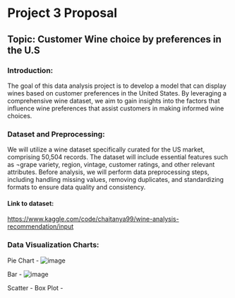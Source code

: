 # Project 3 Proposal
## Topic: Customer Wine choice by preferences in the U.S 
### Introduction:
The goal of this data analysis project is to develop a model that can display wines based on customer preferences in the United States. By leveraging a comprehensive wine dataset, we aim to gain insights into the factors that influence wine preferences that assist customers in making informed wine choices.
### Dataset and Preprocessing:
We will utilize a wine dataset specifically curated for the US market, comprising 50,504 records. The dataset will include essential features such as ¬grape variety, region, vintage, customer ratings, and other relevant attributes. Before analysis, we will perform data preprocessing steps, including handling missing values, removing duplicates, and standardizing formats to ensure data quality and consistency.
#### Link to dataset:
https://www.kaggle.com/code/chaitanya99/wine-analysis-recommendation/input

### Data Visualization Charts:
Pie Chart - 
![image](https://github.com/saanleu/project_3/assets/127360570/9645bdf0-a8d1-43ab-af0f-171040e53c87)

Bar - 
![image](https://github.com/saanleu/project_3/assets/127360570/cb029f63-71be-43a5-992b-b1ad8c56dfdb)

Scatter - 
Box Plot - 
